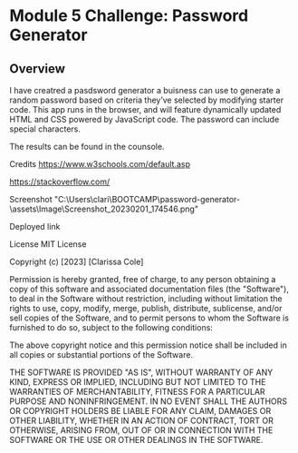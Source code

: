 # Module 5 Challenge: Password Generator

## Overview
 
I have creatred a pasdsword generator a buisness can use to generate a random password based on criteria they’ve selected by modifying starter code. This app runs in the browser, and will feature dynamically updated HTML and CSS powered by JavaScript code. The password can include special characters.


The results can be found in the counsole.

Credits
https://www.w3schools.com/default.asp

https://stackoverflow.com/


Screenshot
"C:\Users\clari\BOOTCAMP\password-generator-\assets\Image\Screenshot_20230201_174546.png" 


Deployed link

License
MIT License

Copyright (c) [2023] [Clarissa Cole]

Permission is hereby granted, free of charge, to any person obtaining a copy of this software and associated documentation files (the "Software"), to deal in the Software without restriction, including without limitation the rights to use, copy, modify, merge, publish, distribute, sublicense, and/or sell copies of the Software, and to permit persons to whom the Software is furnished to do so, subject to the following conditions:

The above copyright notice and this permission notice shall be included in all copies or substantial portions of the Software.

THE SOFTWARE IS PROVIDED "AS IS", WITHOUT WARRANTY OF ANY KIND, EXPRESS OR IMPLIED, INCLUDING BUT NOT LIMITED TO THE WARRANTIES OF MERCHANTABILITY, FITNESS FOR A PARTICULAR PURPOSE AND NONINFRINGEMENT. IN NO EVENT SHALL THE AUTHORS OR COPYRIGHT HOLDERS BE LIABLE FOR ANY CLAIM, DAMAGES OR OTHER LIABILITY, WHETHER IN AN ACTION OF CONTRACT, TORT OR OTHERWISE, ARISING FROM, OUT OF OR IN CONNECTION WITH THE SOFTWARE OR THE USE OR OTHER DEALINGS IN THE SOFTWARE.
